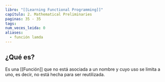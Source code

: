 ```yaml
---
libro: "[[Learning Functional Programming]]"
capítulo: 2. Mathematical Preliminaries
paginas: 35 - 35
tags: 
num_veces_leida: 0
aliases:
  - función lamda
---
```

## ¿Qué es?
 Es una [[Función]] que no está asociada a un nombre y cuyo uso se limita a uno, es decir, no está hecha para ser reutilizada.